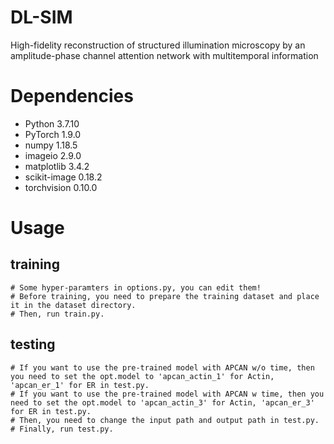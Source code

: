 # DL-SIM
High-fidelity reconstruction of structured illumination microscopy by an amplitude-phase channel attention network with multitemporal information
# Dependencies
  * Python 3.7.10
  * PyTorch 1.9.0
  * numpy 1.18.5
  * imageio 2.9.0
  * matplotlib 3.4.2
  * scikit-image 0.18.2
  * torchvision 0.10.0

# Usage
  ## training
    # Some hyper-paramters in options.py, you can edit them!
    # Before training, you need to prepare the training dataset and place it in the dataset directory.
    # Then, run train.py.
  
  ## testing
    # If you want to use the pre-trained model with APCAN w/o time, then you need to set the opt.model to 'apcan_actin_1' for Actin, 'apcan_er_1' for ER in test.py.
    # If you want to use the pre-trained model with APCAN w time, then you need to set the opt.model to 'apcan_actin_3' for Actin, 'apcan_er_3' for ER in test.py.
    # Then, you need to change the input path and output path in test.py.
    # Finally, run test.py.
